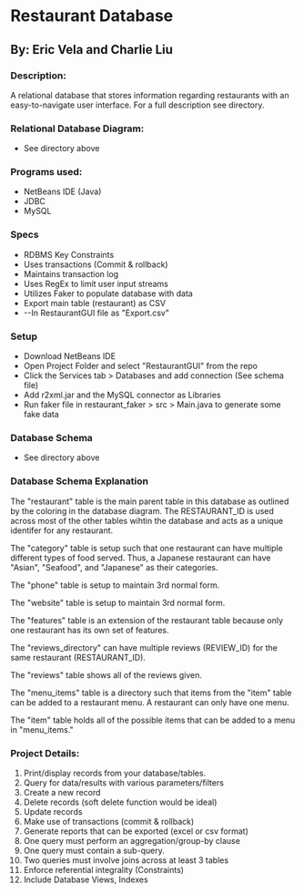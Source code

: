 # Restaurant Database

## By: Eric Vela and Charlie Liu

### Description:
A relational database that stores information regarding restaurants with an easy-to-navigate user interface. For a full description see directory.

### Relational Database Diagram:
- See directory above

### Programs used:
- NetBeans IDE (Java)
- JDBC
- MySQL

### Specs
- RDBMS Key Constraints
- Uses transactions (Commit & rollback)
- Maintains transaction log
- Uses RegEx to limit user input streams
- Utilizes Faker to populate database with data
- Export main table (restaurant) as CSV
- --In RestaurantGUI file as "Export.csv"

### Setup
- Download NetBeans IDE
- Open Project Folder and select "RestaurantGUI" from the repo
- Click the Services tab > Databases and add connection (See schema file)
- Add r2xml.jar and the MySQL connector as Libraries
- Run faker file in restaurant_faker > src > Main.java to generate some fake data

### Database Schema
- See directory above

### Database Schema Explanation
The "restaurant" table is the main parent table in this database as outlined by the coloring in the database diagram. The RESTAURANT_ID is used across most of the other tables wihtin the database and acts as a unique identifer for any restaurant.

The "category" table is setup such that one restaurant can have multiple different types of food served. Thus, a Japanese restaurant can have "Asian", "Seafood", and "Japanese" as their categories.

The "phone" table is setup to maintain 3rd normal form.

The "website" table is setup to maintain 3rd normal form.

The "features" table is an extension of the restaurant table because only one restaurant has its own set of features.

The "reviews_directory" can have multiple reviews (REVIEW_ID) for the same restaurant (RESTAURANT_ID).

The "reviews" table shows all of the reviews given.

The "menu_items" table is a directory such that items from the "item" table can be added to a restaurant menu. A restaurant can only have one menu.

The "item" table holds all of the possible items that can be added to a menu in "menu_items."

### Project	Details:
1. Print/display records	from	your	database/tables.
2. Query for	data/results	with	various	parameters/filters
3. Create	a	new	record
4. Delete	records	(soft	delete function	would	be	ideal)
5. Update	records
6. Make	use	of	transactions	(commit	&	rollback)
7. Generate	reports	that	can	be	exported	(excel	or	csv	format)
8. One	query	must	perform	an	aggregation/group-by	clause
9. One	query	must	contain	a	sub-query.
10. Two	queries	must	involve	joins	across	at	least	3	tables
11. Enforce	referential	integrality (Constraints)
12. Include	Database	Views,	Indexes
